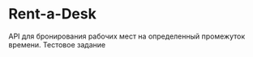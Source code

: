 # Rent-a-Desk
API для бронирования рабочих мест на определенный промежуток времени. Тестовое задание
